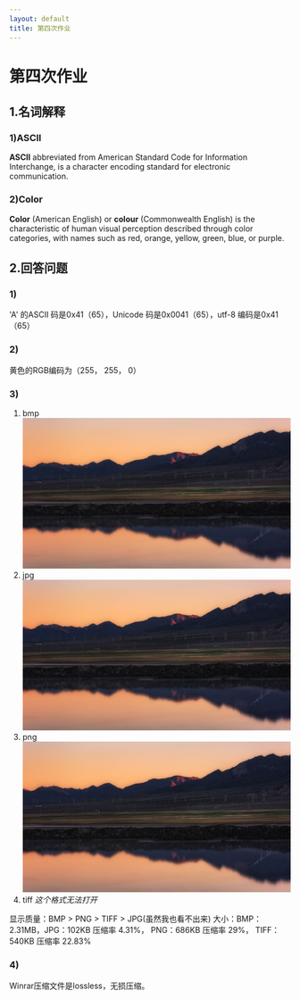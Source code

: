 ```yaml
---
layout: default
title: 第四次作业
---
```


# 第四次作业

## 1.名词解释
### 1)ASCII
**ASCII** abbreviated from American Standard Code for Information Interchange, is a character encoding standard for electronic communication. 

### 2)Color
**Color** (American English) or **colour** (Commonwealth English) is the characteristic of human visual perception described through color categories, with names such as red, orange, yellow, green, blue, or purple. 

## 2.回答问题

### 1)
'A' 的ASCII 码是0x41（65），Unicode 码是0x0041（65），utf-8 编码是0x41（65）
### 2)
黄色的RGB编码为（255， 255， 0）
### 3)

1. bmp
![](images/素材bmp.bmp) 
2. jpg
![](images/素材jpg.jpg)
3. png
![](images/素材png.png)
4. tiff
*这个格式无法打开*

显示质量：BMP > PNG > TIFF > JPG(虽然我也看不出来)
大小：BMP：2.31MB，JPG：102KB 压缩率 4.31%， PNG：686KB 压缩率 29%， TIFF：540KB 压缩率 22.83%

### 4)
Winrar压缩文件是lossless，无损压缩。

